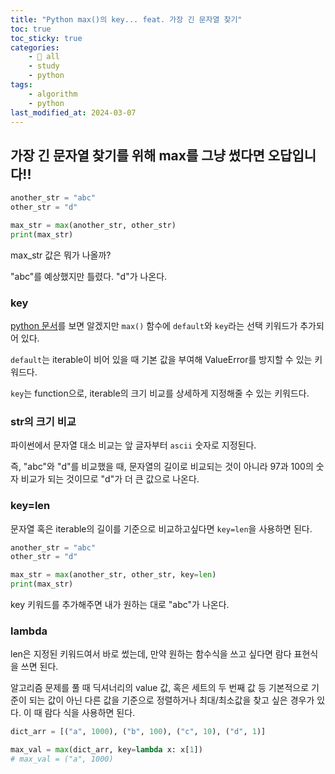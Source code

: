 ```yaml
---
title: "Python max()의 key... feat. 가장 긴 문자열 찾기"
toc: true
toc_sticky: true
categories:
    - 📂 all
    - study
    - python
tags:
    - algorithm
    - python
last_modified_at: 2024-03-07
---
```


## 가장 긴 문자열 찾기를 위해 max를 그냥 썼다면 오답입니다!!

```python 3
another_str = "abc"
other_str = "d"

max_str = max(another_str, other_str)
print(max_str)
```

max_str 값은 뭐가 나올까?

"abc"를 예상했지만 틀렸다. "d"가 나온다.

### key

[python 문서](https://docs.python.org/ko/3/library/functions.html#max)를 보면 알겠지만 `max()` 함수에 `default`와 `key`라는 선택 키워드가 추가되어 있다.

`default`는 iterable이 비어 있을 때 기본 값을 부여해 ValueError를 방지할 수 있는 키워드다.

`key`는 function으로, iterable의 크기 비교를 상세하게 지정해줄 수 있는 키워드다.

### str의 크기 비교

파이썬에서 문자열 대소 비교는 앞 글자부터 `ascii` 숫자로 지정된다.

즉, "abc"와 "d"를 비교했을 때, 문자열의 길이로 비교되는 것이 아니라 97과 100의 숫자 비교가 되는 것이므로 "d"가 더 큰 값으로 나온다.

### key=len

문자열 혹은 iterable의 길이를 기준으로 비교하고싶다면 `key=len`을 사용하면 된다.

```python 3
another_str = "abc"
other_str = "d"

max_str = max(another_str, other_str, key=len)
print(max_str)
```

key 키워드를 추가해주면 내가 원하는 대로 "abc"가 나온다.

### lambda

len은 지정된 키워드여서 바로 썼는데, 만약 원하는 함수식을 쓰고 싶다면 람다 표현식을 쓰면 된다.

알고리즘 문제를 풀 때 딕셔너리의 value 값, 혹은 세트의 두 번째 값 등 기본적으로 기준이 되는 값이 아닌 다른 값을 기준으로 정렬하거나 최대/최소값을 찾고 싶은 경우가 있다. 이 때 람다 식을 사용하면 된다.

```python 3
dict_arr = [("a", 1000), ("b", 100), ("c", 10), ("d", 1)]

max_val = max(dict_arr, key=lambda x: x[1])
# max_val = ("a", 1000)
```